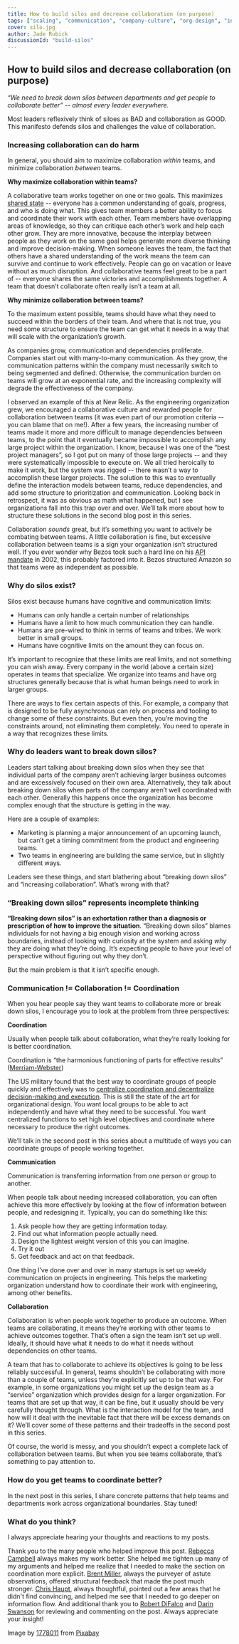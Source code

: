 ```yaml
---
title: How to build silos and decrease collaboration (on purpose)
tags: ["scaling", "communication", "company-culture", "org-design", "information-flow"]
cover: silo.jpg
author: Jade Rubick
discussionId: "build-silos"
---
```


<re-img src="silo.jpg"></re-img>

## How to build silos and decrease collaboration (on purpose)

_“We need to break down silos between departments and get people to collaborate better” -- almost every leader everywhere._

Most leaders reflexively think of siloes as BAD and collaboration as GOOD. This manifesto defends silos and challenges the value of collaboration.  

### Increasing collaboration can do harm

In general, you should aim to maximize collaboration _within_ teams, and minimize collaboration _between_ teams. 

**Why maximize collaboration within teams?**

A collaborative team works together on one or two goals. This maximizes [shared state](https://www.rubick.com/communication-is-shared-state/) -- everyone has a common understanding of goals, progress, and who is doing what. This gives team members a better ability to focus and coordinate their work with each other. Team members have overlapping areas of knowledge, so they can critique each other’s work and help each other grow. They are more innovative, because the interplay between people as they work on the same goal helps generate more diverse thinking and improve decision-making. When someone leaves the team, the fact that others have a shared understanding of the work means the team can survive and continue to work effectively. People can go on vacation or leave without as much disruption. And collaborative teams feel great to be a part of -- everyone shares the same victories and accomplishments together. A team that doesn’t collaborate often really isn’t a team at all.


**Why minimize collaboration between teams?**

To the maximum extent possible, teams should have what they need to succeed within the borders of their team. And where that is not true, you need some structure to ensure the team can get what it needs in a way that will scale with the organization’s growth. 

As companies grow, communication and dependencies proliferate. Companies start out with many-to-many communication. As they grow, the communication patterns within the company must necessarily switch to being segmented and defined. Otherwise, the communication burden on teams will grow at an exponential rate, and the increasing complexity will degrade the effectiveness of the company. 

I observed an example of this at New Relic. As the engineering organization grew, we encouraged a collaborative culture and rewarded people for collaboration between teams (it was even part of our promotion criteria -- you can blame that on me!). After a few years, the increasing number of teams made it more and more difficult to manage dependencies between teams, to the point that it eventually became impossible to accomplish any large project within the organization. I know, because I was one of the “best project managers”, so I got put on many of those large projects -- and they were systematically impossible to execute on. We all tried heroically to make it work, but the system was rigged -- there wasn’t a way to accomplish these larger projects. The solution to this was to eventually define the interaction models between teams, reduce dependencies, and add some structure to prioritization and communication. Looking back in retrospect, it was as obvious as math what happened, but I see organizations fall into this trap over and over. We’ll talk more about how to structure these solutions in the second blog post in this series.

Collaboration _sounds_ great, but it’s something you want to actively be combating between teams. A little collaboration is fine, but excessive collaboration between teams is a sign your organization isn’t structured well. If you ever wonder why Bezos took such a hard line on his [API mandate](https://chrislaing.net/blog/the-memo/#fn:1) in 2002, this probably factored into it. Bezos structured Amazon so that teams were as independent as possible.

### Why do silos exist?

Silos exist because humans have cognitive and communication limits: 

* Humans can only handle a certain number of relationships
* Humans have a limit to how much communication they can handle.
* Humans are pre-wired to think in terms of teams and tribes. We work better in small groups.
* Humans have cognitive limits on the amount they can focus on.

It’s important to recognize that these limits are real limits, and not something you can wish away. Every company in the world (above a certain size) operates in teams that specialize. We organize into teams and have org structures generally because that is what human beings need to work in larger groups. 

There are ways to flex certain aspects of this. For example, a company that is designed to be fully asynchronous can rely on process and tooling to change some of these constraints. But even then, you’re moving the constraints around, not eliminating them completely. You need to operate in a way that recognizes these limits.

### Why do leaders want to break down silos?

Leaders start talking about breaking down silos when they see that individual parts of the company aren’t achieving larger business outcomes and are excessively focused on their own area. Alternatively, they talk about breaking down silos when parts of the company aren’t well coordinated with each other. Generally this happens once the organization has become complex enough that the structure is getting in the way.

Here are a couple of examples:

* Marketing is planning a major announcement of an upcoming launch, but can’t get a timing commitment from the product and engineering teams. 
* Two teams in engineering are building the same service, but in slightly different ways. 

Leaders see these things, and start blathering about “breaking down silos” and “increasing collaboration”. What’s wrong with that?

### “Breaking down silos” represents incomplete thinking

**“Breaking down silos” is an exhortation rather than a diagnosis or prescription of how to improve the situation**. “Breaking down silos” blames individuals for not having a big enough vision and working across boundaries, instead of looking with curiosity at the system and asking _why_ they are doing what they’re doing. It’s expecting people to have your level of perspective without figuring out why they don’t.

But the main problem is that it isn’t specific enough. 

### Communication != Collaboration != Coordination

When you hear people say they want teams to collaborate more or break down silos, I encourage you to look at the problem from three perspectives:

**Coordination**

Usually when people talk about collaboration, what they’re really looking for is better coordination. 

Coordination is “the harmonious functioning of parts for effective results” ([Merriam-Webster](https://www.merriam-webster.com/dictionary/coordination))

The US military found that the best way to coordinate groups of people quickly and effectively was to [centralize coordination and decentralize decision-making and execution](https://www.marines.mil/News/Publications/MCPEL/Electronic-Library-Display/Article/899837/mcdp-1/). This is still the state of the art for organizational design. You want local groups to be able to act independently and have what they need to be successful. You want centralized functions to set high level objectives and coordinate where necessary to produce the right outcomes. 

We’ll talk in the second post in this series about a multitude of ways you can coordinate groups of people working together. 

**Communication**

Communication is transferring information from one person or group to another. 

When people talk about needing increased collaboration, you can often achieve this more effectively by looking at the flow of information between people, and redesigning it. Typically, you can do something like this:

1. Ask people how they are getting information today.
2. Find out what information people actually need.
3. Design the lightest weight version of this you can imagine. 
4. Try it out
5. Get feedback and act on that feedback.

One thing I’ve done over and over in many startups is set up weekly communication on projects in engineering. This helps the marketing organization understand how to coordinate their work with engineering, among other benefits.

**Collaboration**

Collaboration is when people work together to produce an outcome. When teams are collaborating, it means they’re working with other teams to achieve outcomes together. That’s often a sign the team isn’t set up well. Ideally, it should have what it needs to do what it needs without dependencies on other teams. 

A team that has to collaborate to achieve its objectives is going to be less reliably successful. In general, teams shouldn’t be collaborating with more than a couple of teams, unless they’re explicitly set up to be that way. For example, in some organizations you might set up the design team as a “service” organization which provides design for a larger organization. For teams that are set up that way, it can be fine, but it usually should be very carefully thought through. What is the interaction model for the team, and how will it deal with the inevitable fact that there will be excess demands on it? We’ll cover some of these patterns and their tradeoffs in the second post in this series.

Of course, the world is messy, and you shouldn’t expect a complete lack of collaboration between teams. But when you see teams collaborate, that’s something to pay attention to. 

### How do you get teams to coordinate better?

In the next post in this series, I share concrete patterns that help teams and departments work across organizational boundaries. Stay tuned!

### What do you think?

I always appreciate hearing your thoughts and reactions to my posts. 


Thank you to the many people who helped improve this post. [Rebecca Campbell](https://www.linkedin.com/in/rebecca--campbell/) always makes my work better. She helped me tighten up many of my arguments and helped me realize that I needed to make the section on coordination more explicit. [Brent Miller](https://www.linkedin.com/in/foliosus/), always the purveyer of astute observations, offered structural feedback that made the post much stronger. [Chris Haupt](https://www.linkedin.com/in/chaupt/), always thoughtful, pointed out a few areas that he didn't find convincing, and helped me see that I needed to go deeper on information flow. And additional thank you to [Robert DiFalco](https://www.linkedin.com/in/robert-difalco-a40378/) and [Darin Swanson](https://www.linkedin.com/in/darinswanson/) for reviewing and commenting on the post. Always appreciate your insight! 

Image by <a href="https://pixabay.com/users/1778011-1778011/?utm_source=link-attribution&amp;utm_medium=referral&amp;utm_campaign=image&amp;utm_content=4015505">1778011</a> from <a href="https://pixabay.com/?utm_source=link-attribution&amp;utm_medium=referral&amp;utm_campaign=image&amp;utm_content=4015505">Pixabay</a>